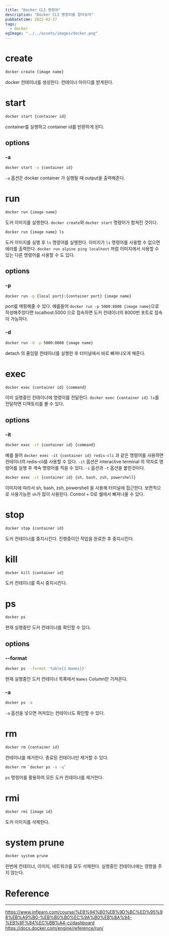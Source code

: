 ```yaml
---
title: "Docker CLI 명령어"
description: "Docker CLI 명령어를 알아보자"
pubDatetime: 2022-03-17
tags:
  - docker
ogImage: "../../assets/images/docker.png"
---
```


# create

```bash
docker create {image name}
```

docker 컨테이너를 생성한다.
컨테이너 아이디를 받게된다.

# start

```bash
docker start {container id}
```

container를 실행하고 container id를 반환하게 된다.

## options

### -a

```bash
docker start -a {container id}
```

`-a` 옵션은 docker container 가 실행될 때 output을 출력해준다.

# run

```bash
docker run {image name}
```

도커 이미지를 실행한다.
`docker create`와 `docker start` 명령어가 합쳐진 것이다.

```bash
docker run {image name} ls
```

도커 이미지를 실행 후 `ls` 명령어를 실행한다.
이미지가 `ls` 명령어를 사용할 수 없으면 에러를 출력한다.
`docker run alpine ping localhost` 처럼 이미지에서 사용할 수 있는 다른 명령어를 사용할 수 도 있다.

## options

### -p

```bash
docker run -p {local port}:{container port} {image name}
```

port를 매핑해줄 수 있다.
예를들어 `docker run -p 5000:8000 {image name}`으로 작성해주었다면 localhost:5000 으로 접속하면 도커 컨테이너의 8000번 포트로 접속이 가능하다.

### -d

```bash
docker run -d -p 5000:8080 {image name}
```

detach 의 줄임말 컨테이너를 실행한 후 터미널에서 바로 빠져나오게 해준다.

# exec

```bash
docker exec {container id} {command}
```

이미 실행중인 컨테이너에 명령어를 전달한다.
`docker exec {container id} ls`를 전달하면 디렉토리를 볼 수 있다.

## options

### -it

```bash
docker exec -it {container id} {command}
```

예를 들어 `docker exec -it {container id} redis-cli` 과 같은 명령어를 사용하면 컨테이너의 redis-cli를 사용할 수 있다.
`-it` 옵션은 interactive terminal 의 약자로 명령어를 실행 후 계속 명령어를 적을 수 있다.
`-i` 옵션과 `-t` 옵션을 붙힌것이다.

```bash
docker exec -it {container id} {sh, bash, zsh, powershell}
```

이미지에 따라서 sh, bash, zsh, powershell 을 사용해 터미널에 접근한다.
보편적으로 사용가능한 `sh`가 많이 사용된다.
Control + D로 쉘에서 빠져나올 수 있다.

# stop

```bash
docker stop {container id}
```

도커 컨테이너를 중지시킨다.
진행중이던 작업을 완료한 후 중지시킨다.

# kill

```bash
docker kill {container id}
```

도커 컨테이너를 즉시 중지시킨다.

# ps

```bash
docker ps
```

현재 실행중인 도커 컨테이너를 확인할 수 있다.

## options

### --format

```bash
docker ps --format 'table{{.Names}}'
```

현재 실행중인 도커 컨테이너 목록에서 `Names` Column만 가져온다.

### -a

```bash
docker ps -a
```

`-a` 옵션을 넣으면 꺼져있는 컨테이너도 확인할 수 있다.

# rm

```bash
docker rm {container id}
```

컨테이너를 제거한다.
종료된 컨테이너만 제거할 수 있다.

```bash
docker rm `docker ps -a -q`
```

`ps` 명령어를 활용하여 모든 도커 컨테이너를 제거한다.

# rmi

```bash
docker rmi {image id}
```

도커 이미지를 삭제한다.

# system prune

```bash
docker system prune
```

한번에 컨테이너, 이미지, 네트워크를 모두 삭제한다.
실행중인 컨테이너에는 영향을 주지 않는다.

# Reference

---

<https://www.inflearn.com/course/%EB%94%B0%EB%9D%BC%ED%95%98%EB%A9%B0-%EB%B0%B0%EC%9A%B0%EB%8A%94-%EB%8F%84%EC%BB%A4-ci/dashboard>
<https://docs.docker.com/engine/reference/run/>
